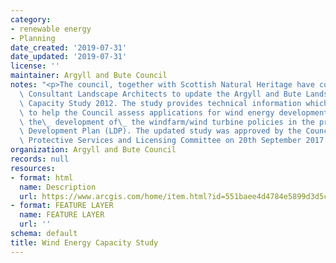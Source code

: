 ```yaml
---
category:
- renewable energy
- Planning
date_created: '2019-07-31'
date_updated: '2019-07-31'
license: ''
maintainer: Argyll and Bute Council
notes: "<p>The council, together with Scottish Natural Heritage have commissioned\
  \ Consultant Landscape Architects to update the Argyll and Bute Landscape Wind Energy\
  \ Capacity Study 2012. The study provides technical information which will be used\
  \ to help the Council assess applications for wind energy developments and inform\
  \ the\_ development of\_ the windfarm/wind turbine policies in the proposed Local\
  \ Development Plan (LDP). The updated study was approved by the Councils Planning\
  \ Protective Services and Licensing Committee on 20th September 2017.</p>"
organization: Argyll and Bute Council
records: null
resources:
- format: html
  name: Description
  url: https://www.arcgis.com/home/item.html?id=551baee4d4784e5899d3d5cc4512d1fb
- format: FEATURE LAYER
  name: FEATURE LAYER
  url: ''
schema: default
title: Wind Energy Capacity Study
---
```

